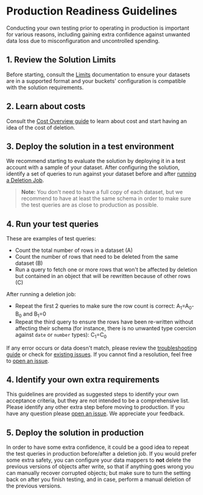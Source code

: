 # Production Readiness Guidelines

Conducting your own testing prior to operating in production is important for
various reasons, including gaining extra confidence against unwanted data loss
due to misconfiguration and uncontrolled spending.

## 1. Review the Solution Limits

Before starting, consult the [Limits] documentation to ensure your datasets are
in a supported format and your buckets' configuration is compatible with the
solution requirements.

## 2. Learn about costs

Consult the [Cost Overview guide] to learn about cost and start having an idea
of the cost of deletion.

## 3. Deploy the solution in a test environment

We recommend starting to evaluate the solution by deploying it in a test account
with a sample of your dataset. After configuring the solution, identify a set of
queries to run against your dataset before and after [running a Deletion Job].

> **Note:** You don't need to have a full copy of each dataset, but we recommend
> to have at least the same schema in order to make sure the test queries are as
> close to production as possible.

## 4. Run your test queries

These are examples of test queries:

- Count the total number of rows in a dataset (A)
- Count the number of rows that need to be deleted from the same dataset (B)
- Run a query to fetch one or more rows that won't be affected by deletion but
  contained in an object that will be rewritten because of other rows (C)

After running a deletion job:

- Repeat the first 2 queries to make sure the row count is correct:
  A<sub>1</sub>=A<sub>0</sub>-B<sub>0</sub> and B<sub>1</sub>=0
- Repeat the third query to ensure the rows have been re-written without
  affecting their schema (for instance, there is no unwanted type coercion
  against `date` or `number` types): C<sub>1</sub>=C<sub>0</sub>

If any error occurs or data doesn't match, please review the [troubleshooting
guide] or check for [existing issues]. If you cannot find a resolution, feel
free to [open an issue].

## 4. Identify your own extra requirements

This guidelines are provided as suggested steps to identify your own acceptance
criteria, but they are not intended to be a comprehensive list. Please identify
any other extra step before moving to production. If you have any question
please [open an issue]. We appreciate your feedback.

## 5. Deploy the solution in production

In order to have some extra confidence, it could be a good idea to repeat the
test queries in production before/after a deletion job. If you would prefer some
extra safety, you can configure your data mappers to **not** delete the previous
versions of objects after write, so that if anything goes wrong you can manually
recover corrupted objects; but make sure to turn the setting back on after you
finish testing, and in case, perform a manual deletion of the previous versions.

[cost overview guide]: COST_OVERVIEW.md
[existing issues]: https://github.com/awslabs/amazon-s3-find-and-forget/issues
[limits]: LIMITS.md
[open an issue]: https://github.com/awslabs/amazon-s3-find-and-forget/issues
[running a deletion job]: USER_GUIDE.md#running-a-deletion-job
[troubleshooting guide]: TROUBLESHOOTING.md
